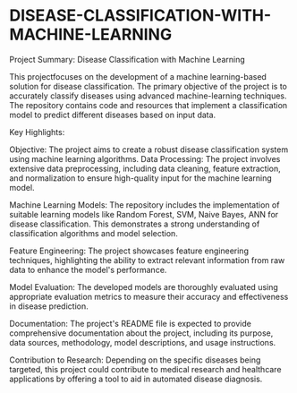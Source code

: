 # DISEASE-CLASSIFICATION-WITH-MACHINE-LEARNING
Project Summary: Disease Classification with Machine Learning

This projectfocuses on the development of a machine learning-based solution for disease classification. The primary objective of the project is to accurately classify diseases using advanced machine-learning techniques. The repository contains code and resources that implement a classification model to predict different diseases based on input data.

Key Highlights:

Objective: The project aims to create a robust disease classification system using machine learning algorithms.
Data Processing: The project involves extensive data preprocessing, including data cleaning, feature extraction, and normalization to ensure high-quality input for the machine learning model.

Machine Learning Models: The repository includes the implementation of suitable learning models like Random Forest, SVM, Naive Bayes, ANN for disease classification. This demonstrates a strong understanding of classification algorithms and model selection.

Feature Engineering: The project showcases feature engineering techniques, highlighting the ability to extract relevant information from raw data to enhance the model's performance.

Model Evaluation: The developed models are thoroughly evaluated using appropriate evaluation metrics to measure their accuracy and effectiveness in disease prediction.

Documentation: The project's README file is expected to provide comprehensive documentation about the project, including its purpose, data sources, methodology, model descriptions, and usage instructions.

Contribution to Research: Depending on the specific diseases being targeted, this project could contribute to medical research and healthcare applications by offering a tool to aid in automated disease diagnosis.
